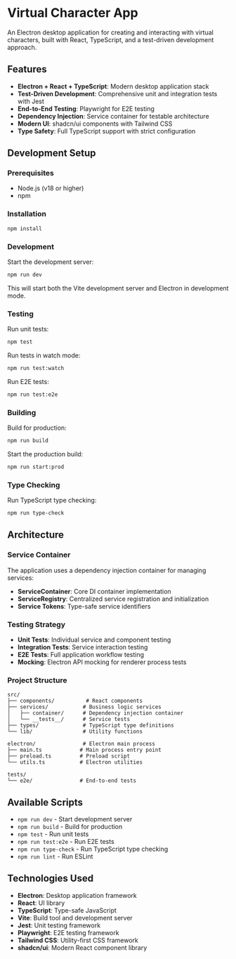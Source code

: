 # Virtual Character App

An Electron desktop application for creating and interacting with virtual characters, built with React, TypeScript, and a test-driven development approach.

## Features

- **Electron + React + TypeScript**: Modern desktop application stack
- **Test-Driven Development**: Comprehensive unit and integration tests with Jest
- **End-to-End Testing**: Playwright for E2E testing
- **Dependency Injection**: Service container for testable architecture
- **Modern UI**: shadcn/ui components with Tailwind CSS
- **Type Safety**: Full TypeScript support with strict configuration

## Development Setup

### Prerequisites

- Node.js (v18 or higher)
- npm

### Installation

```bash
npm install
```

### Development

Start the development server:

```bash
npm run dev
```

This will start both the Vite development server and Electron in development mode.

### Testing

Run unit tests:

```bash
npm test
```

Run tests in watch mode:

```bash
npm run test:watch
```

Run E2E tests:

```bash
npm run test:e2e
```

### Building

Build for production:

```bash
npm run build
```

Start the production build:

```bash
npm run start:prod
```

### Type Checking

Run TypeScript type checking:

```bash
npm run type-check
```

## Architecture

### Service Container

The application uses a dependency injection container for managing services:

- **ServiceContainer**: Core DI container implementation
- **ServiceRegistry**: Centralized service registration and initialization
- **Service Tokens**: Type-safe service identifiers

### Testing Strategy

- **Unit Tests**: Individual service and component testing
- **Integration Tests**: Service interaction testing
- **E2E Tests**: Full application workflow testing
- **Mocking**: Electron API mocking for renderer process tests

### Project Structure

```
src/
├── components/          # React components
├── services/           # Business logic services
│   ├── container/      # Dependency injection container
│   └── __tests__/      # Service tests
├── types/              # TypeScript type definitions
└── lib/                # Utility functions

electron/               # Electron main process
├── main.ts            # Main process entry point
├── preload.ts         # Preload script
└── utils.ts           # Electron utilities

tests/
└── e2e/               # End-to-end tests
```

## Available Scripts

- `npm run dev` - Start development server
- `npm run build` - Build for production
- `npm test` - Run unit tests
- `npm run test:e2e` - Run E2E tests
- `npm run type-check` - Run TypeScript type checking
- `npm run lint` - Run ESLint

## Technologies Used

- **Electron**: Desktop application framework
- **React**: UI library
- **TypeScript**: Type-safe JavaScript
- **Vite**: Build tool and development server
- **Jest**: Unit testing framework
- **Playwright**: E2E testing framework
- **Tailwind CSS**: Utility-first CSS framework
- **shadcn/ui**: Modern React component library